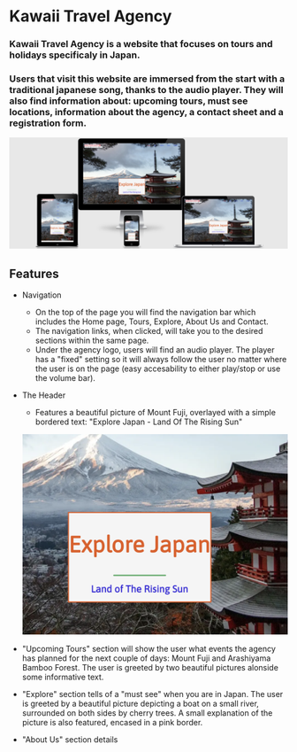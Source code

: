 # Kawaii Travel Agency

### Kawaii Travel Agency is a website that focuses on tours and holidays specificaly in Japan.<p>

### Users that visit this website are immersed from the start with a traditional japanese song, thanks to the audio player. They will also find information about: upcoming tours, must see locations, information about the agency, a contact sheet and a registration form.

![Responsive Image](/assets/images/responsive.png)

## Features

* Navigation
  * On the top of the page you will find the navigation bar which includes the Home page, Tours, Explore, About Us and Contact.
  * The navigation links, when clicked, will take you to the desired sections within the same page.
  * Under the agency logo, users will find an audio player. The player has a "fixed" setting so it will always follow the user no matter where the user is on the page (easy accesability to either play/stop or use the volume bar).




* The Header
  * Features a beautiful picture of Mount Fuji, overlayed with a simple bordered text: "Explore Japan - Land Of The Rising Sun"

  ![Main Image](/assets/images/fuji-md.png)
* "Upcoming Tours" section will show the user what events the agency has planned for the next couple of days: Mount Fuji and Arashiyama Bamboo Forest. The user is greeted by two beautiful pictures alonside some informative text.

* "Explore" section tells of a "must see" when you are in Japan. The user is greeted by a beautiful picture depicting a boat on a small river, surrounded on both sides by cherry trees. A small explanation of the picture is also featured, encased in a pink border.

* "About Us" section details
